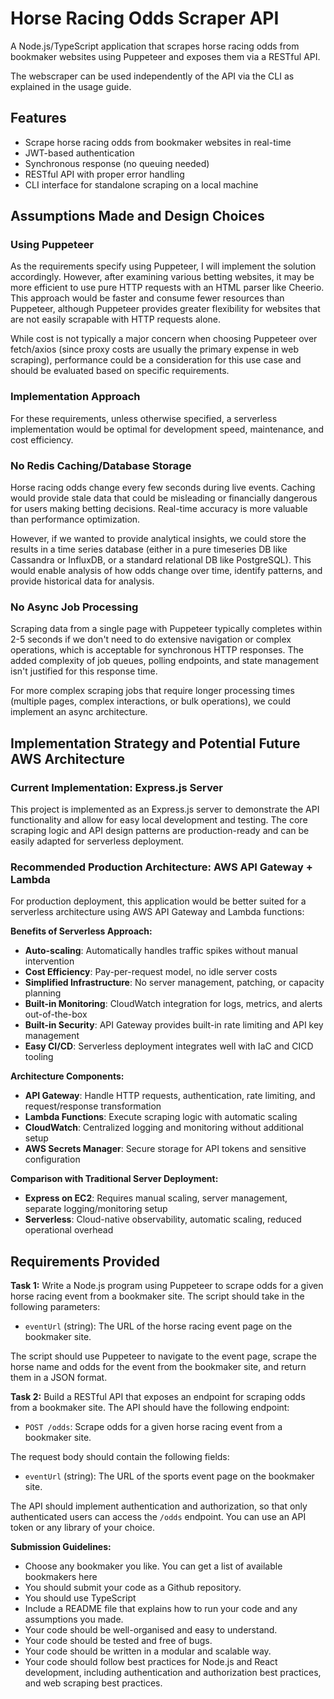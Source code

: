 # Horse Racing Odds Scraper API

A Node.js/TypeScript application that scrapes horse racing odds from bookmaker websites using Puppeteer and exposes them via a RESTful API. 

The webscraper can be used independently of the API via the CLI as explained in the usage guide.

## Features

-  Scrape horse racing odds from bookmaker websites in real-time
-  JWT-based authentication
-  Synchronous response (no queuing needed)
-  RESTful API with proper error handling
-  CLI interface for standalone scraping on a local machine

## Assumptions Made and Design Choices
### Using Puppeteer
As the requirements specify using Puppeteer, I will implement the solution accordingly. However, after examining various betting websites, it may be more efficient to use pure HTTP requests with an HTML parser like Cheerio. This approach would be faster and consume fewer resources than Puppeteer, although Puppeteer provides greater flexibility for websites that are not easily scrapable with HTTP requests alone. 

While cost is not typically a major concern when choosing Puppeteer over fetch/axios (since proxy costs are usually the primary expense in web scraping), performance could be a consideration for this use case and should be evaluated based on specific requirements.

### Implementation Approach
For these requirements, unless otherwise specified, a serverless implementation would be optimal for development speed, maintenance, and cost efficiency. 

### No Redis Caching/Database Storage
Horse racing odds change every few seconds during live events. Caching would provide stale data that could be misleading or financially dangerous for users making betting decisions. Real-time accuracy is more valuable than performance optimization.

However, if we wanted to provide analytical insights, we could store the results in a time series database (either in a pure timeseries DB like Cassandra or InfluxDB, or a standard relational DB like PostgreSQL). This would enable analysis of how odds change over time, identify patterns, and provide historical data for analysis.

### No Async Job Processing
Scraping data from a single page with Puppeteer typically completes within 2-5 seconds if we don't need to do extensive navigation or complex operations, which is acceptable for synchronous HTTP responses. The added complexity of job queues, polling endpoints, and state management isn't justified for this response time. 

For more complex scraping jobs that require longer processing times (multiple pages, complex interactions, or bulk operations), we could implement an async architecture.

## Implementation Strategy and Potential Future AWS Architecture

### Current Implementation: Express.js Server
This project is implemented as an Express.js server to demonstrate the API functionality and allow for easy local development and testing. The core scraping logic and API design patterns are production-ready and can be easily adapted for serverless deployment.

### Recommended Production Architecture: AWS API Gateway + Lambda
For production deployment, this application would be better suited for a serverless architecture using AWS API Gateway and Lambda functions:

**Benefits of Serverless Approach:**
- **Auto-scaling**: Automatically handles traffic spikes without manual intervention
- **Cost Efficiency**: Pay-per-request model, no idle server costs
- **Simplified Infrastructure**: No server management, patching, or capacity planning
- **Built-in Monitoring**: CloudWatch integration for logs, metrics, and alerts out-of-the-box
- **Built-in Security**: API Gateway provides built-in rate limiting and API key management
- **Easy CI/CD**: Serverless deployment integrates well with IaC and CICD tooling

**Architecture Components:**
- **API Gateway**: Handle HTTP requests, authentication, rate limiting, and request/response transformation
- **Lambda Functions**: Execute scraping logic with automatic scaling
- **CloudWatch**: Centralized logging and monitoring without additional setup
- **AWS Secrets Manager**: Secure storage for API tokens and sensitive configuration

**Comparison with Traditional Server Deployment:**
- **Express on EC2**: Requires manual scaling, server management, separate logging/monitoring setup
- **Serverless**: Cloud-native observability, automatic scaling, reduced operational overhead


## Requirements Provided

**Task 1:**
Write a Node.js program using Puppeteer to scrape odds for a given horse racing event from a bookmaker site. The script should take in the following parameters:
- `eventUrl` (string): The URL of the horse racing event page on the bookmaker site.

The script should use Puppeteer to navigate to the event page, scrape the horse name and odds for the event from the bookmaker site, and return them in a JSON format.

**Task 2:**
Build a RESTful API that exposes an endpoint for scraping odds from a bookmaker site. The API should have the following endpoint:
- `POST /odds`: Scrape odds for a given horse racing event from a bookmaker site.

The request body should contain the following fields:
- `eventUrl` (string): The URL of the sports event page on the bookmaker site.

The API should implement authentication and authorization, so that only authenticated users can access the `/odds` endpoint. You can use an API token or any library of your choice.

**Submission Guidelines:**
- Choose any bookmaker you like. You can get a list of available bookmakers here
- You should submit your code as a Github repository.
- You should use TypeScript
- Include a README file that explains how to run your code and any assumptions you made.
- Your code should be well-organised and easy to understand.
- Your code should be tested and free of bugs.
- Your code should be written in a modular and scalable way.
- Your code should follow best practices for Node.js and React development, including authentication and authorization best practices, and web scraping best practices.